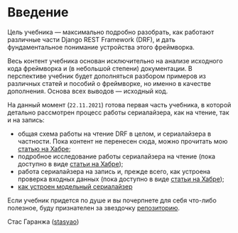 # Введение

Цель учебника — максимально подробно разобрать, как работают различные части Django REST Framework (DRF), и дать фундаментальное понимание устройства этого фреймворка.

Весь контент учебника основан исключительно на анализе исходного кода фреймворка и (в небольшой степени) документации. В перспективе учебник будет дополняться разбором примеров из различных статей и пособий о фреймворке, но именно в качестве дополнения. Основа всех выводов — исходный код.

На данный момент (`22.11.2021`) готова первая часть учебника, в которой детально рассмотрен процесс работы сериалайзера, как на чтение, так и на запись:

* общая схема работы на чтение DRF в целом, и сериалайзера в частности. Пока контент не перенесен сюда, можно прочитать мою [статью на Хабре](https://habr.com/ru/company/yandex\_praktikum/blog/561696/);
* подробное исследование работы сериалайзера на чтение (пока доступно в виде [статьи на Хабре](https://habr.com/ru/company/yandex\_praktikum/blog/562050/));
* работа сериалайзера на запись и, прежде всего, как устроена проверка входных данных (пока доступно в виде [статьи на Хабре](https://habr.com/ru/company/yandex\_praktikum/blog/567564/));
* [как устроен модельный сериалайзер](https://stasyao.github.io/drf\_tutorial/model\_serializers.html)

Если учебник придется по душе и вы почерпнете для себя что-либо полезное, буду признателен за звездочку [репозиторию](https://github.com/stasyao/drf\_tutorial).

Стас Гаранжа ([stasyao](https://github.com/stasyao))
